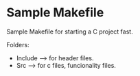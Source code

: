 # Sample Makefile

Sample Makefile for starting a C project fast.

Folders:
* Include --> for header files.
* Src --> for c files, funcionality files.

